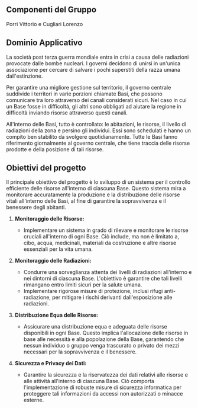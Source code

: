 
## Componenti del Gruppo

  Porri Vittorio e Cugliari Lorenzo 

## Dominio Applicativo 

La società post terza guerra mondiale entra in crisi a causa delle radiazioni provocate dalle bombe nucleari. I governi decidono di unirsi in un'unica associazione per cercare di salvare i pochi superstiti della razza umana dall'estinzione.  

Per garantire una migliore gestione sul territorio, il governo centrale suddivide i territori in varie porzioni chiamate Basi, che possono comunicare tra loro attraverso dei canali considerati sicuri. Nel caso in cui un Base fosse in difficoltà, gli altri sono obbligati ad aiutare la regione in difficoltà inviando risorse attraverso questi canali.  

All'interno delle Basi, tutto è controllato: le abitazioni, le risorse, il livello di radiazioni della zona e persino gli individui. Essi sono schedulati e hanno un compito ben stabilito da svolgere quotidianamente. Tutte le Basi fanno riferimento giornalmente al governo centrale, che tiene traccia delle risorse prodotte e della posizione di tali risorse.  

## Obiettivi del progetto 

Il principale obiettivo del progetto è lo sviluppo di un sistema per il controllo efficiente delle risorse all'interno di ciascuna Base. Questo sistema mira a monitorare accuratamente la produzione e la distribuzione delle risorse vitali all'interno delle Basi, al fine di garantire la sopravvivenza e il benessere degli abitanti.

1. **Monitoraggio delle Risorse:**
    
    - Implementare un sistema in grado di rilevare e monitorare le risorse cruciali all'interno di ogni Base. Ciò include, ma non è limitato a, cibo, acqua, medicinali, materiali da costruzione e altre risorse essenziali per la vita umana.
2. **Monitoraggio delle Radiazioni:**
    
    - Condurre una sorveglianza attenta dei livelli di radiazioni all'interno e nei dintorni di ciascuna Base. L'obiettivo è garantire che tali livelli rimangano entro limiti sicuri per la salute umana.
    - Implementare rigorose misure di protezione, inclusi rifugi anti-radiazione, per mitigare i rischi derivanti dall'esposizione alle radiazioni.
3. **Distribuzione Equa delle Risorse:**
    
    - Assicurare una distribuzione equa e adeguata delle risorse disponibili in ogni Base. Questo implica l'allocazione delle risorse in base alle necessità e alla popolazione della Base, garantendo che nessun individuo o gruppo venga trascurato o privato dei mezzi necessari per la sopravvivenza e il benessere.
4. **Sicurezza e Privacy dei Dati:**
    
    - Garantire la sicurezza e la riservatezza dei dati relativi alle risorse e alle attività all'interno di ciascuna Base. Ciò comporta l'implementazione di robuste misure di sicurezza informatica per proteggere tali informazioni da accessi non autorizzati o minacce esterne.